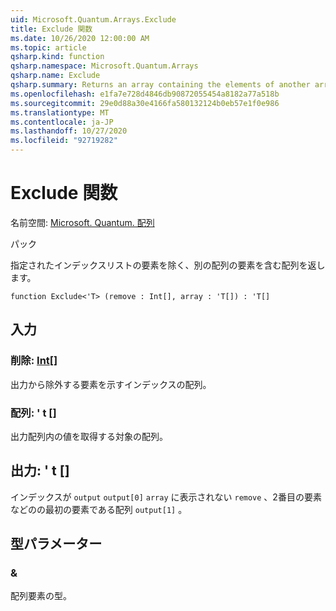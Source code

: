 ```yaml
---
uid: Microsoft.Quantum.Arrays.Exclude
title: Exclude 関数
ms.date: 10/26/2020 12:00:00 AM
ms.topic: article
qsharp.kind: function
qsharp.namespace: Microsoft.Quantum.Arrays
qsharp.name: Exclude
qsharp.summary: Returns an array containing the elements of another array, excluding elements at a given list of indices.
ms.openlocfilehash: e1fa7e728d4846db90872055454a8182a77a518b
ms.sourcegitcommit: 29e0d88a30e4166fa580132124b0eb57e1f0e986
ms.translationtype: MT
ms.contentlocale: ja-JP
ms.lasthandoff: 10/27/2020
ms.locfileid: "92719282"
---
```

# <a name="exclude-function"></a>Exclude 関数

名前空間: [Microsoft. Quantum. 配列](xref:Microsoft.Quantum.Arrays)

パック [](https://nuget.org/packages/)


指定されたインデックスリストの要素を除く、別の配列の要素を含む配列を返します。

```qsharp
function Exclude<'T> (remove : Int[], array : 'T[]) : 'T[]
```


## <a name="input"></a>入力

### <a name="remove--int"></a>削除: [Int](xref:microsoft.quantum.lang-ref.int)[]

出力から除外する要素を示すインデックスの配列。


### <a name="array--t"></a>配列: ' t []

出力配列内の値を取得する対象の配列。



## <a name="output--t"></a>出力: ' t []

インデックスが `output` `output[0]` `array` に表示されない `remove` 、2番目の要素などのの最初の要素である配列 `output[1]` 。

## <a name="type-parameters"></a>型パラメーター

### <a name="t"></a>&

配列要素の型。